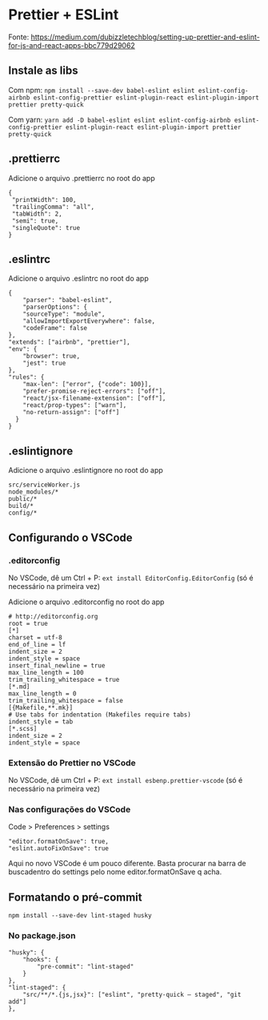 # Prettier + ESLint

Fonte: https://medium.com/dubizzletechblog/setting-up-prettier-and-eslint-for-js-and-react-apps-bbc779d29062

## Instale as libs

Com npm:
`npm install --save-dev babel-eslint eslint eslint-config-airbnb eslint-config-prettier eslint-plugin-react eslint-plugin-import prettier pretty-quick`

Com yarn:
`yarn add -D babel-eslint eslint eslint-config-airbnb eslint-config-prettier eslint-plugin-react eslint-plugin-import prettier pretty-quick`

## .prettierrc

Adicione o arquivo .prettierrc no root do app

```
{
 "printWidth": 100,
 "trailingComma": "all",
 "tabWidth": 2,
 "semi": true,
 "singleQuote": true
}
```

## .eslintrc

Adicione o arquivo .eslintrc no root do app

```
{
    "parser": "babel-eslint",
    "parserOptions": {
    "sourceType": "module",
    "allowImportExportEverywhere": false,
    "codeFrame": false
},
"extends": ["airbnb", "prettier"],
"env": {
    "browser": true,
    "jest": true
},
"rules": {
    "max-len": ["error", {"code": 100}],
    "prefer-promise-reject-errors": ["off"],
    "react/jsx-filename-extension": ["off"],
    "react/prop-types": ["warn"],
    "no-return-assign": ["off"]
  }
}
```

## .eslintignore

Adicione o arquivo .eslintignore no root do app

```
src/serviceWorker.js
node_modules/*
public/*
build/*
config/*
```

## Configurando o VSCode

### .editorconfig

No VSCode, dê um Ctrl + P: `ext install EditorConfig.EditorConfig` (só é necessário na primeira vez)

Adicione o arquivo .editorconfig no root do app

```
# http://editorconfig.org
root = true
[*]
charset = utf-8
end_of_line = lf
indent_size = 2
indent_style = space
insert_final_newline = true
max_line_length = 100
trim_trailing_whitespace = true
[*.md]
max_line_length = 0
trim_trailing_whitespace = false
[{Makefile,**.mk}]
# Use tabs for indentation (Makefiles require tabs)
indent_style = tab
[*.scss]
indent_size = 2
indent_style = space
```

### Extensão do Prettier no VSCode

No VSCode, dê um Ctrl + P: `ext install esbenp.prettier-vscode` (só é necessário na primeira vez)

### Nas configurações do VSCode

Code > Preferences > settings

```
"editor.formatOnSave": true,
"eslint.autoFixOnSave": true
```

Aqui no novo VSCode é um pouco diferente. Basta procurar na barra de buscadentro do settings pelo nome editor.formatOnSave q acha.

## Formatando o pré-commit

`npm install --save-dev lint-staged husky`

### No package.json

```
"husky": {
    "hooks": {
        "pre-commit": "lint-staged"
    }
},
"lint-staged": {
    "src/**/*.{js,jsx}": ["eslint", "pretty-quick — staged", "git add"]
},
```
